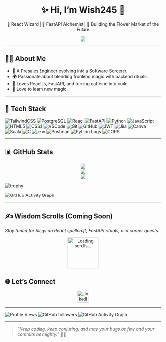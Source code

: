 <h1 align="center">✨ Hi, I’m Wish245 👑</h1>
<p align="center">🔮 React Wizard | 🧬 FastAPI Alchemist | 🌸 Building the Flower Market of the Future</p>
<p align="center">
  <p align="center">
  <img src="https://readme-typing-svg.herokuapp.com?font=Fira+Code&size=28&pause=1200&color=F77FFF&center=true&vCenter=true&width=900&lines=Hi+%F0%9F%91%8B%2C+I'm+Wish245!;Architect+of+Realms+Digital+and+Divine.;Craftsman+of+Order+from+Chaos.;Conjurer+of+Flow,+Function,+and+Form.;Wielder+of+Logic,+Lore,+and+Lightning.;Forging+Futures+One+Spell+at+a+Time.">
</p>


---

## 🧙‍♂️ About Me
- 🚀 A Presales Engineer evolving into a Software Sorcerer.
- 🌍 Passionate about blending frontend magic with backend rituals.
- 🧩 Loves React.js, FastAPI, and turning caffeine into code.
- 🌸 Love to learn new magic.

---

## 🧰 Tech Stack

![TailwindCSS](https://img.shields.io/badge/TailwindCSS-38B2AC?style=for-the-badge&logo=tailwind-css&logoColor=white)
![PostgreSQL](https://img.shields.io/badge/PostgreSQL-336791?style=for-the-badge&logo=postgresql&logoColor=white)
![React](https://img.shields.io/badge/React-20232A?style=for-the-badge&logo=react)
![FastAPI](https://img.shields.io/badge/FastAPI-009688?style=for-the-badge&logo=fastapi&logoColor=white)
![Python](https://img.shields.io/badge/Python-3776AB?style=for-the-badge&logo=python&logoColor=white)
![JavaScript](https://img.shields.io/badge/JavaScript-F7DF1E?style=for-the-badge&logo=javascript&logoColor=black)
![HTML5](https://img.shields.io/badge/HTML5-E34F26?style=for-the-badge&logo=html5&logoColor=white)
![CSS3](https://img.shields.io/badge/CSS3-1572B6?style=for-the-badge&logo=css3&logoColor=white)
![VSCode](https://img.shields.io/badge/VSCode-007ACC?style=for-the-badge&logo=visual-studio-code&logoColor=white)
![Git](https://img.shields.io/badge/Git-F05032?style=for-the-badge&logo=git&logoColor=white)
![GitHub](https://img.shields.io/badge/GitHub-181717?style=for-the-badge&logo=github&logoColor=white)
![JWT](https://img.shields.io/badge/JWT-000000?style=for-the-badge&logo=JSON%20web%20tokens&logoColor=white)
![Jira](https://img.shields.io/badge/Jira-0052CC?style=for-the-badge&logo=jira&logoColor=white)
![Canva](https://img.shields.io/badge/Canva-00C4CC?style=for-the-badge&logo=canva&logoColor=white)
![Scala](https://img.shields.io/badge/Scala-DC322F?style=for-the-badge&logo=scala&logoColor=white)
![C](https://img.shields.io/badge/C-00599C?style=for-the-badge&logo=c&logoColor=white)
![.env](https://img.shields.io/badge/.env-222222?style=for-the-badge&logo=dotenv&logoColor=white)
![Postman](https://img.shields.io/badge/Postman-FF6C37?style=for-the-badge&logo=postman&logoColor=white)
![Python Logs](https://img.shields.io/badge/Python%20Logging-3776AB?style=for-the-badge&logo=python&logoColor=white)
![CORS](https://img.shields.io/badge/CORS-00599C?style=for-the-badge)


---

## 📊 GitHub Stats

<p align="center">
  <img src="https://github-readme-stats.vercel.app/api?username=wish245&show_icons=true&theme=tokyonight" />
  <br />
  <img src="https://github-readme-streak-stats.herokuapp.com/?user=wish245&theme=tokyonight" />
  <br />
  <img src="https://github-readme-stats.vercel.app/api/top-langs/?username=wish245&layout=compact&theme=tokyonight" />
</p>

![trophy](https://github-profile-trophy.vercel.app/?username=wish245&theme=onedark)

![GitHub Activity Graph](https://github-readme-activity-graph.vercel.app/graph?username=wish245&theme=tokyo-night)

---
## ✍️ Wisdom Scrolls (Coming Soon)
*Stay tuned for blogs on React spellcraft, FastAPI rituals, and career quests.*

<p align="center">
  <a href="https://www.linkedin.com/in/sankha-wishwanath/" target="_blank" rel="noopener noreferrer">
    <img src="https://i.gifer.com/ZZ5H.gif" alt="Loading scrolls..." width="100"/>
  </a>
</p>

## 🌐 Let’s Connect

<p align="center">
  <a href="https://www.linkedin.com/in/sankha-wishwanath/" target="_blank">
    <img src="https://cdn.jsdelivr.net/gh/devicons/devicon/icons/linkedin/linkedin-original.svg" alt="LinkedIn: Sankha Wishwanath" width="40" />
  </a>
</p>

---

![Profile Views](https://komarev.com/ghpvc/?username=wish245&style=flat-square&color=0e75b6)
![GitHub followers](https://img.shields.io/github/followers/wish245?label=Follow&style=social)
![GitHub Activity Graph](https://github-readme-activity-graph.vercel.app/graph?username=wish245&theme=tokyo-night)


---

> *"Keep coding, keep conjuring, and may your bugs be few and your commits be mighty."* 🧙‍♂️

